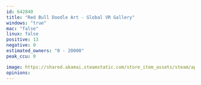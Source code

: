 ```yaml
---
id: 642840
title: "Red Bull Doodle Art - Global VR Gallery"
windows: "true"
mac: "false"
linux: false
positive: 13
negative: 0
estimated_owners: "0 - 20000"
peak_ccu: 0

image: https://shared.akamai.steamstatic.com/store_item_assets/steam/apps/642840/header.jpg?t=1498891148
opinions:
---
```

